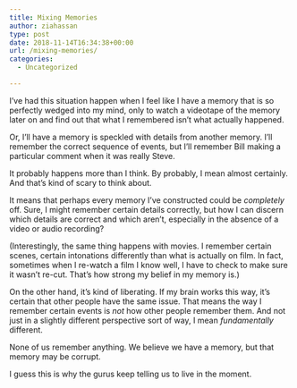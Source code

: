 ```yaml
---
title: Mixing Memories
author: ziahassan
type: post
date: 2018-11-14T16:34:38+00:00
url: /mixing-memories/
categories:
  - Uncategorized

---
```

I’ve had this situation happen when I feel like I have a memory that is so perfectly wedged into my mind, only to watch a videotape of the memory later on and find out that what I remembered isn’t what actually happened.

Or, I’ll have a memory is speckled with details from another memory. I’ll remember the correct sequence of events, but I’ll remember Bill making a particular comment when it was really Steve.

It probably happens more than I think. By probably, I mean almost certainly. And that’s kind of scary to think about.

It means that perhaps every memory I’ve constructed could be _completely_ off. Sure, I might remember certain details correctly, but how I can discern which details are correct and which aren’t, especially in the absence of a video or audio recording? 

(Interestingly, the same thing happens with movies. I remember certain scenes, certain intonations differently than what is actually on film. In fact, sometimes when I re-watch a film I know well, I have to check to make sure it wasn’t re-cut. That’s how strong my belief in my memory is.)

On the other hand, it’s kind of liberating. If my brain works this way, it’s certain that other people have the same issue. That means the way I remember certain events is _not_ how other people remember them. And not just in a slightly different perspective sort of way, I mean _fundamentally_ different. 

None of us remember anything. We believe we have a memory, but that memory may be corrupt. 

I guess this is why the gurus keep telling us to live in the moment.